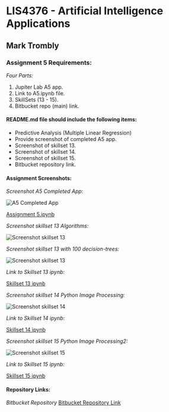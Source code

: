 # LIS4376 - Artificial Intelligence Applications

## Mark Trombly

### Assignment 5 Requirements:

*Four Parts:*

1. Jupiter Lab A5 app.
2. Link to A5.ipynb file.
3. SkillSets (13 - 15).
4. Bitbucket repo (main) link. 

#### README.md file should include the following items:

* Predictive Analysis (Multiple Linear Regression)
* Provide screenshot of completed A5 app.
* Screenshot of skillset 13.
* Screenshot of skillset 14.
* Screenshot of skillset 15.
* Bitbucket repository link.

#### Assignment Screenshots:

*Screenshot A5 Completed App*:

![A5 Completed App](img/a5.png)

[Assignment 5.ipynb](https://github.com/monstermark3d/lis4376/blob/master/a5/a5.ipynb "Assignment 5 ipynb")

*Screenshot skillset 13 Algorithms:*

![Screenshot skillset 13](img/s13_algorithms.png)

*Screenshot skillset 13 with 100 decision-trees:*

![Screenshot skillset 13](img/s13_algorithms-b.png)

*Link to Skillset 13 ipynb:*

[Skillset 13 ipynb](https://github.com/monstermark3d/lis4376/blob/master/skillsets/s13_algorithms/s13_algorithms.ipynb "S13 Algorithms ipynb")

*Screenshot skillset 14 Python Image Processing:*

![Screenshot skillset 14](img/s14_python_image_processing.png)

*Link to Skillset 14 ipynb:*

[Skillset 14 ipynb](https://github.com/monstermark3d/lis4376/blob/master/skillsets/s14_python_image_processing/s14_image_processing.ipynb "S14 Python Image Processing ipynb")

*Screenshot skillset 15 Python Image Processing2:*

![Screenshot skillset 15](img/s15_python_image_processing2.png)

*Link to Skillset 15 ipynb:*

[Skillset 15 ipynb](https://github.com/monstermark3d/lis4376/blob/master/skillsets/s15_python_image_processing2/s15_image_processing2.ipynb "S15 Python Image Processing2 ipynb")

#### Repository Links:

*Bitbucket Repository*
[Bitbucket Repository Link](https://bitbucket.org/marktrombly/lis4376/src/master/ "Bitbucket Repository Link")